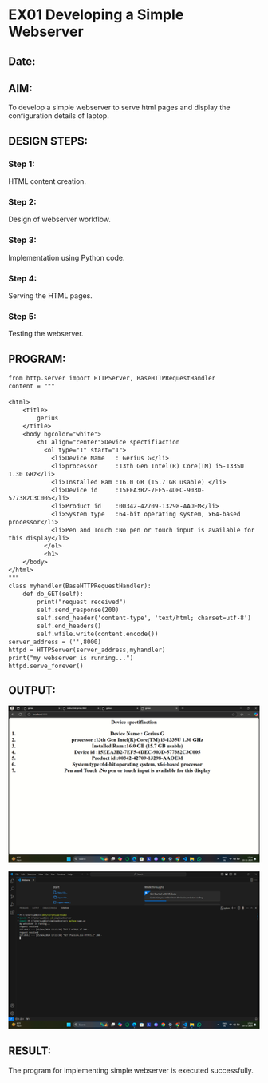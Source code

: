 # EX01 Developing a Simple Webserver
## Date:

## AIM:
To develop a simple webserver to serve html pages and display the configuration details of laptop.

## DESIGN STEPS:
### Step 1: 
HTML content creation.

### Step 2:
Design of webserver workflow.

### Step 3:
Implementation using Python code.

### Step 4:
Serving the HTML pages.

### Step 5:
Testing the webserver.

## PROGRAM:
```
from http.server import HTTPServer, BaseHTTPRequestHandler
content = """

<html>
    <title>
        gerius
    </title>
    <body bgcolor="white">
        <h1 align="center">Device spectifiaction
          <ol type="1" start="1">
            <li>Device Name   : Gerius G</li>
            <li>processor     :13th Gen Intel(R) Core(TM) i5-1335U   1.30 GHz</li>
            <li>Installed Ram :16.0 GB (15.7 GB usable) </li>
            <li>Device id     :15EEA3B2-7EF5-4DEC-903D-577382C3C005</li>
            <li>Product id    :00342-42709-13298-AAOEM</li>
            <li>System type   :64-bit operating system, x64-based processor</li>
            <li>Pen and Touch :No pen or touch input is available for this display</li>
          </ol>
          <h1>
    </body>
</html>
"""
class myhandler(BaseHTTPRequestHandler):
    def do_GET(self):
        print("request received")
        self.send_response(200)
        self.send_header('content-type', 'text/html; charset=utf-8')
        self.end_headers()
        self.wfile.write(content.encode())
server_address = ('',8000)
httpd = HTTPServer(server_address,myhandler)
print("my webserver is running...")
httpd.serve_forever()
```

## OUTPUT:


![alt text](<Screenshot (33).png>)

![alt text](<Screenshot (32).png>)
## RESULT:
The program for implementing simple webserver is executed successfully.
